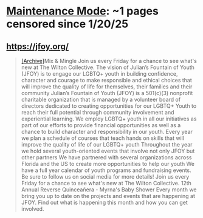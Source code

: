



# [Maintenance Mode](jfoy.org): ~1 pages censored since 1/20/25

## https://jfoy.org/


> [[Archive]](https://web.archive.org/web/20240000000000*/https://jfoy.org/)Mix & Mingle Join us every Friday for a chance to see what's new at The Wilton Collective. The vision of Julian’s Fountain of Youth (JFOY) is to engage our LGBTQ+ youth in building confidence, character and courage to make responsible and ethical choices that will improve the quality of life for themselves, their families and their community Julian’s Fountain of Youth (JFOY) is a 501(c)(3) nonprofit charitable organization that is managed by a volunteer board of directors dedicated to creating opportunities for our LGBTQ+ Youth to reach their full potential through community involvement and experiential learning. We employ LGBTQ+ youth in all our initiatives as part of our efforts to provide financial opportunities as well as a chance to build character and responsibility in our youth. Every year we plan a schedule of courses that teach hands on skills that will improve the quality of life of our LGBTQ+ youth Throughout the year we hold several youth-oriented events that involve not only JFOY but other partners We have partnered with several organizations across Florida and the US to create more opportunities to help our youth We have a full year calendar of youth programs and fundraising events. Be sure to follow us on social media for more details! Join us every Friday for a chance to see what's new at The Wilton Collective. 12th Annual Reverse Quinceañera - Myrna's Baby Shower Every month we bring you up to date on the projects and events that are happening at JFOY. Find out what is happening this month and how you can get involved.